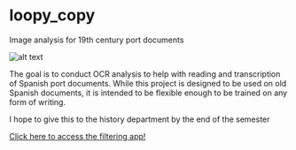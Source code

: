 # loopy_copy
Image analysis for 19th century port documents

![alt text](https://github.com/eemeidinger/loopy_copy/blob/main/docs/workflow.png?raw=true)



The goal is to conduct OCR analysis to help with reading and transcription of Spanish port documents. While this project is designed to be used on old Spanish documents, it is intended to be flexible enough to be trained on any form of writing.

I hope to give this to the history department by the end of the semester

[Click here to access the filtering app!](https://loopycopy.streamlit.app/)
